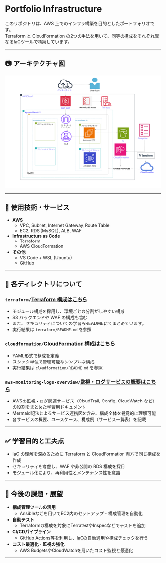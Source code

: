 # Portfolio Infrastructure

このリポジトリは、AWS 上でのインフラ構築を目的としたポートフォリオです。  
Terraform と CloudFormation の2つの手法を用いて、同等の構成をそれぞれ異なるIaCツールで構築しています。

---

## 📷 アーキテクチャ図


![アーキテクチャ](AWSアーキテクチャ.png)

---

## 🔧 使用技術・サービス

- **AWS**
  - VPC, Subnet, Internet Gateway, Route Table
  - EC2, RDS (MySQL), ALB, WAF
- **Infrastructure as Code**
  - Terraform
  - AWS CloudFormation
- **その他**
  - VS Code + WSL (Ubuntu)
  - GitHub

---

## 📌 各ディレクトリについて

### `terraform/`[Terraform 構成はこちら](./terraform/)

- モジュール構成を採用し、環境ごとの分割がしやすい構成
- S3 バックエンドや WAF の構成も含む
- また、セキュリティについての学習もREADMEにてまとめています。
- 実行結果は `terraform/README.md` を参照

### `cloudformation/`[CloudFormation 構成はこちら](./cloudformation/)

- YAML形式で構成を定義
- スタック単位で管理可能なシンプルな構成
- 実行結果は `cloudformation/README.md` を参照

### `aws-monitoring-logs-overview/`[監視・ログサービスの概要はこちら](./aws-monitoring-logs-overview/)

- AWSの監視・ログ関連サービス（CloudTrail, Config, CloudWatch など）の役割をまとめた学習用ドキュメント
- Mermaid記法によるサービス連携図を含み、構成全体を視覚的に理解可能
- 各サービスの概要、ユースケース、構成例（サービス一覧表）を記載

---

## ✅ 学習目的と工夫点

- IaC の理解を深めるために Terraform と CloudFormation 両方で同じ構成を作成
- セキュリティを考慮し、WAF や非公開の RDS 構成を採用
- モジュール化により、再利用性とメンテナンス性を意識

---

## 🌱 今後の課題・展望

- **構成管理ツールの活用**
  - Ansibleなどを用いてEC2内のセットアップ・構成管理を自動化
- **自動テスト**
  - Terraformの構成を対象にTerratestやInspecなどでテストを追加
- **CI/CDパイプライン**
  - GitHub Actions等を利用し、IaCの自動適用や構成チェックを行う
- **コスト最適化・監視の強化**
  - AWS BudgetsやCloudWatchを用いたコスト監視と最適化

---
